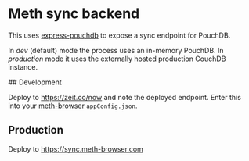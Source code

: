 # Meth sync backend

This uses [express-pouchdb]() to expose a sync endpoint for PouchDB.

In _dev_ (default) mode the process uses an in-memory PouchDB. In _production_
mode it uses the externally hosted production CouchDB instance.

## Development

Deploy to https://zeit.co/now and note the deployed endpoint. Enter this into
your [meth-browser]() `appConfig.json`.

## Production

Deploy to https://sync.meth-browser.com
